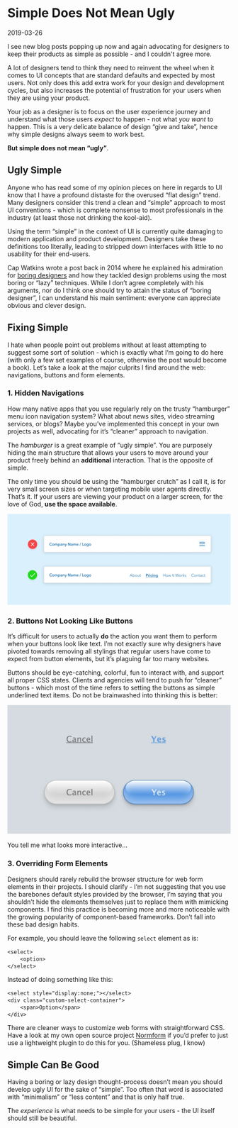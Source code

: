 # Simple Does Not Mean Ugly

2019-03-26

I see new blog posts popping up now and again advocating for designers to keep their products as simple as possible - and I couldn't agree more.

A lot of designers tend to think they need to reinvent the wheel when it comes to UI concepts that are standard defaults and expected by most users. Not only does this add extra work for your design and development cycles, but also increases the potential of frustration for your users when they are using your product.

Your job as a designer is to focus on the user experience journey and understand what those users *expect* to happen - not what *you want* to happen. This is a very delicate balance of design “give and take”, hence why simple designs always seem to work best.

**But simple does not mean “ugly”**.

## Ugly Simple

Anyone who has read some of my opinion pieces on here in regards to UI know that I have a profound distaste for the overused “flat design” trend. Many designers consider this trend a clean and “simple” approach to most UI conventions - which is complete nonsense to most professionals in the industry (at least those not drinking the kool-aid).

Using the term “simple” in the context of UI is currently quite damaging to modern application and product development. Designers take these definitions too literally, leading to stripped down interfaces with little to no usability for their end-users.

Cap Watkins wrote a post back in 2014 where he explained his admiration for [boring designers](https://capwatkins.com/blog/the-boring-designer) and how they tackled design problems using the most boring or “lazy” techniques. While I don’t agree completely with his arguments, nor do I think one should try to attain the status of “boring designer”, I can understand his main sentiment: everyone can appreciate obvious and clever design.

## Fixing Simple

I hate when people point out problems without at least attempting to suggest some sort of solution - which is exactly what I’m going to do here (with only a few set examples of course, otherwise the post would become a book). Let’s take a look at the major culprits I find around the web: navigations, buttons and form elements.

### 1. Hidden Navigations

How many native apps that you use regularly rely on the trusty “hamburger” menu icon navigation system? What about news sites, video streaming services, or blogs? Maybe you’ve implemented this concept in your own projects as well, advocating for it’s “cleaner” approach to navigation. 

The *hamburger* is a great example of “ugly simple”. You are purposely hiding the main structure that allows your users to move around your product freely behind an **additional** interaction. That is the opposite of simple.

The only time you should be using the “hamburger crutch” as I call it, is for very small screen sizes or when targeting mobile user agents directly. That’s it. If your users are viewing your product on a larger screen, for the love of God, **use the space available**.

![Desktop Navigation](/public/images/navigation.webp)

### 2. Buttons Not Looking Like Buttons

It’s difficult for users to actually **do** the action you want them to perform when your buttons look like text. I’m not exactly sure why designers have pivoted towards removing all stylings that regular users have come to expect from button elements, but it’s plaguing far too many websites.

Buttons should be eye-catching, colorful, fun to interact with, and support all proper CSS states. Clients and agencies will tend to push for “cleaner” buttons - which most of the time refers to setting the buttons as simple underlined text items. Do not be brainwashed into thinking this is better:

![Button Comparsion](/public/images/buttons.webp)

You tell me what looks more interactive...

### 3. Overriding Form Elements

Designers should rarely rebuild the browser structure for web form elements in their projects. I should clarify - I’m not suggesting that you use the barebones default styles provided by the browser, I’m saying that you shouldn’t hide the elements themselves just to replace them with mimicking components. I find this practice is becoming more and more noticeable with the growing popularity of component-based frameworks. Don’t fall into these bad design habits.

For example, you should leave the following `select` element as is:


    <select>
        <option>
    </select>


Instead of doing something like this:


    <select style="display:none;"></select>
    <div class="custom-select-container">
        <span>Option</span>
    </div>


There are cleaner ways to customize web forms with straightforward CSS. Have a look at my own open source project [Normform](https://normform.netlify.com/) if you’d prefer to just use a lightweight plugin to do this for you. (Shameless plug, I know)

## Simple Can Be Good

Having a boring or lazy design thought-process doesn’t mean you should develop ugly UI for the sake of “simple”. Too often that word is associated with “minimalism” or “less content” and that is only half true.

The *experience* is what needs to be simple for your users - the UI itself should still be beautiful.
